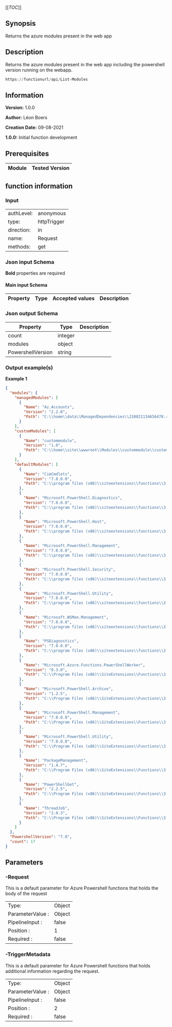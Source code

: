 [[_TOC_]]

## Synopsis

Returns the azure modules present in the web app

## Description

Returns the azure modules present in the web app including the powershell version running on the webapp.

```PowerShell
https://functionurl/api/List-Modules
```

## Information

**Version:**         1.0.0

**Author:**          Léon Boers

**Creation Date:**   09-08-2021

**1.0.0:**           Initial function development

## Prerequisites

| Module | Tested Version |
|-|-|

## function information


### Input


| | |
|-|-|
| authLevel: | anonymous |
| type: | httpTrigger |
| direction: | in |
| name: | Request |
| methods: | get |

### Json input Schema

**Bold** properties are required


#### Main input Schema


| Property | Type | Accepted values | Description |
|-|-|-|-|

### Json output Schema


| Property | Type | Description |
|-|-|-|
| count | integer |  |
| modules | object |  |
| PowershellVersion | string |  |

### Output example(s)

**Example 1**

```json
{
  "modules": {
    "managedModules": [
      {
        "Name": "Az.Accounts",
        "Version": "2.2.8",
        "Path": "C:\\home\\data\\ManagedDependencies\\210821134656478.r\\Az.Accounts\\2.2.8\\Az.Accounts.psd1"
      }
    ],
    "customModules": [
      {
        "Name": "custommodule",
        "Version": "1.0",
        "Path": "C:\\home\\site\\wwwroot\\Modules\\custommodule\\custommodule.psd1"
      }
    ],
    "defaultModules": [
      {
        "Name": "CimCmdlets",
        "Version": "7.0.0.0",
        "Path": "C:\\program files (x86)\\siteextensions\\functions\\3.1.3\\workers\\powershell\\7\\runtimes\\win\\lib\\netcoreapp3.1\\Modules\\CimCmdlets\\CimCmdlets.psd1"
      },
      {
        "Name": "Microsoft.PowerShell.Diagnostics",
        "Version": "7.0.0.0",
        "Path": "C:\\program files (x86)\\siteextensions\\functions\\3.1.3\\workers\\powershell\\7\\runtimes\\win\\lib\\netcoreapp3.1\\Modules\\Microsoft.PowerShell.Diagnostics\\Microsoft.PowerShell.Diagnostics.psd1"
      },
      {
        "Name": "Microsoft.PowerShell.Host",
        "Version": "7.0.0.0",
        "Path": "C:\\program files (x86)\\siteextensions\\functions\\3.1.3\\workers\\powershell\\7\\runtimes\\win\\lib\\netcoreapp3.1\\Modules\\Microsoft.PowerShell.Host\\Microsoft.PowerShell.Host.psd1"
      },
      {
        "Name": "Microsoft.PowerShell.Management",
        "Version": "7.0.0.0",
        "Path": "C:\\program files (x86)\\siteextensions\\functions\\3.1.3\\workers\\powershell\\7\\runtimes\\win\\lib\\netcoreapp3.1\\Modules\\Microsoft.PowerShell.Management\\Microsoft.PowerShell.Management.psd1"
      },
      {
        "Name": "Microsoft.PowerShell.Security",
        "Version": "7.0.0.0",
        "Path": "C:\\program files (x86)\\siteextensions\\functions\\3.1.3\\workers\\powershell\\7\\runtimes\\win\\lib\\netcoreapp3.1\\Modules\\Microsoft.PowerShell.Security\\Microsoft.PowerShell.Security.psd1"
      },
      {
        "Name": "Microsoft.PowerShell.Utility",
        "Version": "7.0.0.0",
        "Path": "C:\\program files (x86)\\siteextensions\\functions\\3.1.3\\workers\\powershell\\7\\runtimes\\win\\lib\\netcoreapp3.1\\Modules\\Microsoft.PowerShell.Utility\\Microsoft.PowerShell.Utility.psd1"
      },
      {
        "Name": "Microsoft.WSMan.Management",
        "Version": "7.0.0.0",
        "Path": "C:\\program files (x86)\\siteextensions\\functions\\3.1.3\\workers\\powershell\\7\\runtimes\\win\\lib\\netcoreapp3.1\\Modules\\Microsoft.WSMan.Management\\Microsoft.WSMan.Management.psd1"
      },
      {
        "Name": "PSDiagnostics",
        "Version": "7.0.0.0",
        "Path": "C:\\program files (x86)\\siteextensions\\functions\\3.1.3\\workers\\powershell\\7\\runtimes\\win\\lib\\netcoreapp3.1\\Modules\\PSDiagnostics\\PSDiagnostics.psd1"
      },
      {
        "Name": "Microsoft.Azure.Functions.PowerShellWorker",
        "Version": "0.3.0",
        "Path": "C:\\Program Files (x86)\\SiteExtensions\\Functions\\3.1.3\\workers\\powershell\\7\\Modules\\Microsoft.Azure.Functions.PowerShellWorker\\Microsoft.Azure.Functions.PowerShellWorker.psd1"
      },
      {
        "Name": "Microsoft.PowerShell.Archive",
        "Version": "1.2.5",
        "Path": "C:\\Program Files (x86)\\SiteExtensions\\Functions\\3.1.3\\workers\\powershell\\7\\Modules\\Microsoft.PowerShell.Archive\\1.2.5\\Microsoft.PowerShell.Archive.psd1"
      },
      {
        "Name": "Microsoft.PowerShell.Management",
        "Version": "7.0.0.0",
        "Path": "C:\\Program Files (x86)\\SiteExtensions\\Functions\\3.1.3\\workers\\powershell\\7\\Modules\\Microsoft.PowerShell.Management\\Microsoft.PowerShell.Management.psd1"
      },
      {
        "Name": "Microsoft.PowerShell.Utility",
        "Version": "7.0.0.0",
        "Path": "C:\\Program Files (x86)\\SiteExtensions\\Functions\\3.1.3\\workers\\powershell\\7\\Modules\\Microsoft.PowerShell.Utility\\Microsoft.PowerShell.Utility.psd1"
      },
      {
        "Name": "PackageManagement",
        "Version": "1.4.7",
        "Path": "C:\\Program Files (x86)\\SiteExtensions\\Functions\\3.1.3\\workers\\powershell\\7\\Modules\\PackageManagement\\1.4.7\\PackageManagement.psd1"
      },
      {
        "Name": "PowerShellGet",
        "Version": "2.2.5",
        "Path": "C:\\Program Files (x86)\\SiteExtensions\\Functions\\3.1.3\\workers\\powershell\\7\\Modules\\PowerShellGet\\2.2.5\\PowerShellGet.psd1"
      },
      {
        "Name": "ThreadJob",
        "Version": "2.0.3",
        "Path": "C:\\Program Files (x86)\\SiteExtensions\\Functions\\3.1.3\\workers\\powershell\\7\\Modules\\ThreadJob\\2.0.3\\ThreadJob.psd1"
      }
    ]
  },
  "PowershellVersion": "7.0",
  "count": 17
}
```

## Parameters

### -Request

This is a default parameter for Azure Powershell functions that holds the body of the request

| | |
|-|-|
| Type: | Object |
| ParameterValue : | Object|
| PipelineInput : | false|
| Position : | 1|
| Required : | false|

### -TriggerMetadata

This is a default parameter for Azure Powershell functions that holds additional information regarding the request.

| | |
|-|-|
| Type: | Object |
| ParameterValue : | Object|
| PipelineInput : | false|
| Position : | 2|
| Required : | false|
